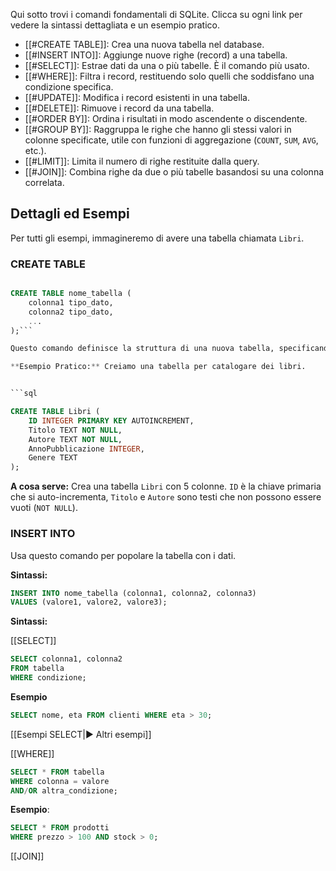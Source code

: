Qui sotto trovi i comandi fondamentali di SQLite. Clicca su ogni link per vedere la sintassi dettagliata e un esempio pratico.

- [[#CREATE TABLE]]: Crea una nuova tabella nel database.
- [[#INSERT INTO]]: Aggiunge nuove righe (record) a una tabella.
- [[#SELECT]]: Estrae dati da una o più tabelle. È il comando più usato.
- [[#WHERE]]: Filtra i record, restituendo solo quelli che soddisfano una condizione specifica.
- [[#UPDATE]]: Modifica i record esistenti in una tabella.
- [[#DELETE]]: Rimuove i record da una tabella.
- [[#ORDER BY]]: Ordina i risultati in modo ascendente o discendente.
- [[#GROUP BY]]: Raggruppa le righe che hanno gli stessi valori in colonne specificate, utile con funzioni di aggregazione (`COUNT`, `SUM`, `AVG`, etc.).
- [[#LIMIT]]: Limita il numero di righe restituite dalla query.
- [[#JOIN]]: Combina righe da due o più tabelle basandosi su una colonna correlata.

## Dettagli ed Esempi

Per tutti gli esempi, immagineremo di avere una tabella chiamata `Libri`.

### CREATE TABLE

```sql

CREATE TABLE nome_tabella (
    colonna1 tipo_dato,
    colonna2 tipo_dato,
    ...
);```

Questo comando definisce la struttura di una nuova tabella, specificando i nomi delle colonne e i tipi di dati che conterranno.

**Esempio Pratico:** Creiamo una tabella per catalogare dei libri.


```sql

CREATE TABLE Libri (
    ID INTEGER PRIMARY KEY AUTOINCREMENT,
    Titolo TEXT NOT NULL,
    Autore TEXT NOT NULL,
    AnnoPubblicazione INTEGER,
    Genere TEXT
);
```

**A cosa serve:** Crea una tabella `Libri` con 5 colonne. `ID` è la chiave primaria che si auto-incrementa, `Titolo` e `Autore` sono testi che non possono essere vuoti (`NOT NULL`).

### INSERT INTO

Usa questo comando per popolare la tabella con i dati.

**Sintassi:**

```sql
INSERT INTO nome_tabella (colonna1, colonna2, colonna3)
VALUES (valore1, valore2, valore3);
```


**Sintassi:**



[[SELECT]]

```sql 
SELECT colonna1, colonna2 
FROM tabella
WHERE condizione;
```

**Esempio**

```sql
SELECT nome, eta FROM clienti WHERE eta > 30;
```

[[Esempi SELECT|▶️ Altri esempi]] 

[[WHERE]]

```sql
SELECT * FROM tabella 
WHERE colonna = valore 
AND/OR altra_condizione;
```

**Esempio**:

```sql
SELECT * FROM prodotti 
WHERE prezzo > 100 AND stock > 0;
```

[[JOIN]]

